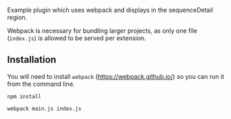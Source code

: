 Example plugin which uses webpack and displays in the sequenceDetail region.

Webpack is necessary for bundling larger projects, as only one file (`index.js`) is allowed to be served per extension.

## Installation

You will need to install `webpack` (https://webpack.github.io/) so you can run it from the command line.

`npm install`

`webpack main.js index.js`
